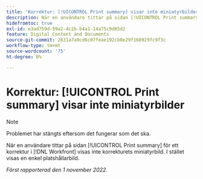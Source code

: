 ```yaml
---
title: 'Korrektur: [!UICONTROL Print summary] visar inte miniatyrbilder'
description: När en användare tittar på sidan [!UICONTROL Print summary] för ett korrektur i  [!DNL Workfront] visas inte korrekturets miniatyrbild. I stället visas en enkel platshållarbild.
hidefromtoc: true
exl-id: e3ad759d-59a2-4c2b-b4a1-14a75c9d85d2
feature: Digital Content and Documents
source-git-commit: 2631a7a9cd6c07feae192cb0e29f168929fc9f3c
workflow-type: tm+mt
source-wordcount: '75'
ht-degree: 0%

---
```


# Korrektur: [!UICONTROL Print summary] visar inte miniatyrbilder

<!--This is on both the WF and WFP TOCs-->

<!--This article is live by request-->

>[!NOTE]
>
>Problemet har stängts eftersom det fungerar som det ska.

När en användare tittar på sidan [!UICONTROL Print summary] för ett korrektur i [!DNL Workfront] visas inte korrekturets miniatyrbild. I stället visas en enkel platshållarbild.

_Först rapporterad den 1 november 2022._
